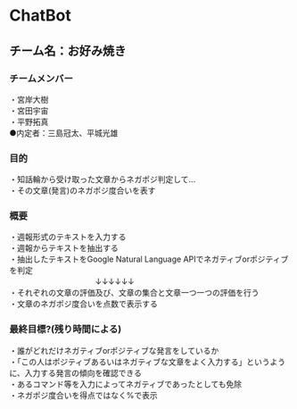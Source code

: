 # ChatBot
## チーム名：お好み焼き
### チームメンバー
・宮岸大樹<br>
・宮田宇宙<br>
・平野拓真<br>
●内定者：三島冠太、平城光雄

### 目的
・知話輪から受け取った文章からネガポジ判定して...<br>
・その文章(発言)のネガポジ度合いを表す
### 概要 
・週報形式のテキストを入力する<br>
・週報からテキストを抽出する<br>
・抽出したテキストをGoogle Natural Language APIでネガティブorポジティブを判定<br>
　　　　　　　　　　　↓↓↓↓↓↓<br>
・それぞれの文章の評価及び、文章の集合と文章一つ一つの評価を行う<br>
・文章のネガポジ度合いを点数で表示する
### 最終目標?(残り時間による)
・誰がどれだけネガティブorポジティブな発言をしているか<br>
・「この人はポジティブあるいはネガティブな文章をよく入力する」というように、入力する発言の傾向を確認できる<br>
・あるコマンド等を入力によってネガティブであったとしても免除<br>
・ネガポジ度合いを得点ではなく%で表示


